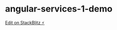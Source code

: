 # angular-services-1-demo

[Edit on StackBlitz ⚡️](https://stackblitz.com/edit/angular-services-1-demo)